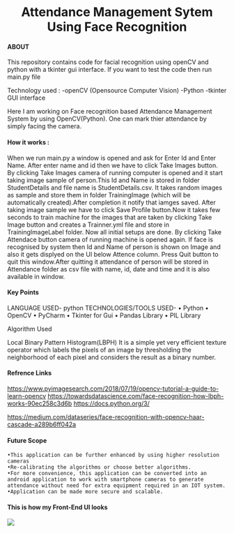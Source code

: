 <h1 align="center">Attendance Management Sytem Using Face Recognition</h1>

#### ABOUT

This repository contains code for facial recognition using openCV and python with a tkinter gui interface. If you want to test the code then run main.py file

Technology used : -openCV (Opensource Computer Vision) -Python -tkinter GUI interface

Here I am working on Face recognition based Attendance Management System by using OpenCV(Python). One can mark thier attendance by simply facing the camera.

#### How it works :

When we run main.py a window is opened and ask for Enter Id and Enter Name. After enter name and id then we have to click Take Images button. By clicking Take Images camera of running computer is opened and it start taking image sample of person.This Id and Name is stored in folder StudentDetails and file name is StudentDetails.csv. It takes random images as sample and store them in folder TrainingImage (which will be automatically created).After completion it notify that iamges saved. After taking image sample we have to click Save Profile button.Now it takes few seconds to train machine for the images that are taken by clicking Take Image button and creates a Trainner.yml file and store in TrainingImageLabel folder. Now all initial setups are done. By clicking Take Attendace button camera of running machine is opened again. If face is recognised by system then Id and Name of person is shown on Image and also it gets displyed on the UI below Attence column. Press Quit button to quit this window.After quitting it attendance of person will be stored in Attendance folder as csv file with name, id, date and time and it is also available in window.

#### Key Points

LANGUAGE USED- python
TECHNOLOGIES/TOOLS USED-
• Python
• OpenCV
• PyCharm
• Tkinter for Gui
• Pandas Library
• PIL Library

Algorithm Used

Local Binary Pattern Histogram(LBPH) 
It is a simple yet very efficient texture operator which labels the pixels of an
image by thresholding the neighborhood of each pixel and considers the result as a binary number.


#### Refrence Links

https://www.pyimagesearch.com/2018/07/19/opencv-tutorial-a-guide-to-learn-opencv
https://towardsdatascience.com/face-recognition-how-lbph-works-90ec258c3d6b
https://docs.python.org/3/

https://medium.com/dataseries/face-recognition-with-opencv-haar-cascade-a289b6ff042a

#### Future Scope

	•This application can be further enhanced by using higher resolution cameras
	•Re-calibrating the algorithms or choose better algorithms.
	•For more convenience, this application can be converted into an android application to work with smartphone cameras to generate attendance without need for extra equipment required in an IOT system.
	•Application can be made more secure and scalable.

#### This is how my Front-End UI looks
<img src="https://github.com/akashmittal18/FaceRecognitionAttendance/blob/master/FaceAttendace.png">